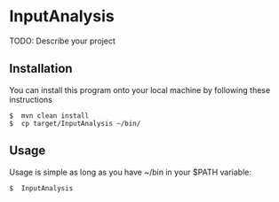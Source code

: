 # InputAnalysis

TODO: Describe your project

## Installation

You can install this program onto your local machine by following these instructions

```
$  mvn clean install
$  cp target/InputAnalysis ~/bin/
```

## Usage

Usage is simple as long as you have ~/bin in your $PATH variable:

```
$  InputAnalysis
```

